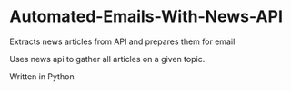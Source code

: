 # Automated-Emails-With-News-API
Extracts news articles from API and prepares them for email

Uses news api to gather all articles on a given topic.

Written in Python
